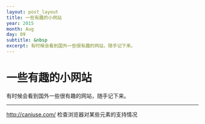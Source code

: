 ```yaml
---
layout: post_layout
title: 一些有趣的小网站
year: 2015
month: Aug
day: 09
subtitle: &nbsp
excerpt: 有时候会看到国外一些很有趣的网站，随手记下来。
---
```


**一些有趣的小网站**
=====




有时候会看到国外一些很有趣的网站，随手记下来。


----------


http://caniuse.com/
检查浏览器对某些元素的支持情况